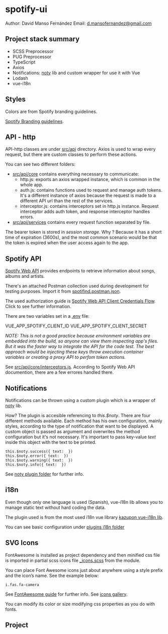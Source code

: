 # spotify-ui

Author: David Manso Fernández
Email: d.mansofernandez@gmail.com

## Project stack summary

- SCSS Preprocessor
- PUG Preprocessor
- TypeScript
- Axios
- Notifications: [noty](https://ned.im/noty/) lib and custom wrapper for use it with Vue
- Lodash
- vue-i18n

## Styles

Colors are from Spotify branding guidelines.

[Spotify Branding guidelines](https://developer.spotify.com/branding-guidelines/).

## API - http

API-http classes are under [src/api](src/api) directory. Axios is used to wrap every request, but there are custom classes to perform these actions.

You can see two different folders:
- [src/api/core](src/api/core) contains everything necessary to communicate:
  - http.js: exports an axios wrapped instance, which is common in the whole app.
  - auth.js: contains functions used to request and manage auth tokens. It's a different instance of axios because the request is made to a different API url than the rest of the services.
  - interceptor.js: contains interceptors set in http.js instance. Request interceptor adds auth token, and response interceptor handles errors.
- [src/api/services](src/api/services) contains every request function separated by file.

The bearer token is stored in *session storage*. Why ? Because it has a short time of expiration (3600s), and the most common scenario would be that the token is expired when the user access again to the app.

## Spotify API

[Spotify Web API](https://api.spotify.com/) provides endpoints to retrieve information about songs, albums and artists.

There's an attached Postman collection used during development for testing purposes. Import it from [spotifind.postman.json](src/spotifind.postman.json).

The used authorization guide is [Spotify Web API Client Credentials Flow](https://developer.spotify.com/documentation/general/guides/authorization-guide/#client-credentials-flow). Click to see further information.

There are two variables set in a [.env](src/.env) file:

VUE_APP_SPOTIFY_CLIENT_ID
VUE_APP_SPOTIFY_CLIENT_SECRET

*NOTE: This is not a good practice because environment variables are embedded into the build, so anyone can view them inspecting app's files. But it was the faster way to integrate the API for the code test. The best approach would be injecting these keys throw execution container variables or creating a proxy API to perfom token actions.*

See [src/api/core/interceptors.js](src/api/core/interceptors.js). According to Spotify Web API documention, there are a few errores handled there.

## Notifications

Notifications can be thrown using a custom plugin which is a wrapper of [noty](https://ned.im/noty/) lib.

How? The plugin is accesible referencing to *this.$noty*. There are four different methods available. Each method has his
own configuration, mainly styles, according to the type of notification that want to be displayed. A custom object is passed
as argument and overwrites the method configuration but it's not necessary. It's important to pass key-value *text* inside this
object with the text to be printed.

```
this.$noty.success({ text:  })
this.$noty.error({ text:  })
this.$noty.warning({ text:  })
this.$noty.info({ text:  })
```

See [noty plugin folder](src/plugins) for further info.

## i18n

Even though only one language is used (Spanish), vue-i18n lib allows you to manage static text without hard coding the data.

The plugin used is from the most used i18n vue library [kazupon vue-i18n lib](https://kazupon.github.io/vue-i18n/).

You can see basic configuration under [plugins i18n folder](src/plugins/i18n)

## SVG Icons

FontAwesome is installed as project dependency and then minified css file is imported in partial scss icons file [_icons.scss](src/styles/app/_icons.scss) from the module.

You can place Font Awesome icons just about anywhere using a style prefix and the icon’s name. See the example below: 

```
i.fas.fa-camera
```

See [FontAwesome guide](https://fontawesome.com/how-to-use/) for further info.
See [icons gallery](https://fontawesome.com/icons?d=gallery).

You can modify its color or size modifying css properties as you do with fonts.

## Project
